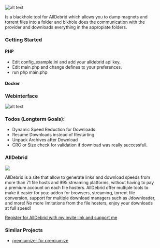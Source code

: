 ![alt text](https://github.com/tuefekci/blkhole/raw/main/web/src/logo.png "Logo")

Is a blackhole tool for AllDebrid which allows you to dump magnets and torrent files into a folder and blkhole does the communication with the provider and downloads everything in the appropiate folders.

### Getting Started

#### PHP
- Edit config_example.ini and add your alldebrid api key.
- Edit main.php and change defines to your preferences.
- run php main.php

#### Docker

### Webinterface
![alt text](https://github.com/tuefekci/blkhole/raw/main/web/src/screenshot.png "Webinterface")



### Todos (Longterm Goals):
- Dynamic Speed Reduction for Downloads
- Resume Downloads instead of Restarting
- Unpack Archives after Download
- CRC or Size check for validation if download was really successfull.

### AllDebrid
[<img src="https://cdn.alldebrid.com/lib/images/features.en.gif">](https://alldebrid.com/?uid=2rp0k&lang=en)

AllDebrid is a site that allow to generate links and download speeds from more than 71 file hosts and 995 streaming platforms, without having to pay a premium account on each file hosters.
AllDebrid offer multiple tools to make it easier for you: addon for browsers, streaming, torrent file conversion, support for multiple download managers such as Jdownloader, and more!
No more limitations from the file hosters, enjoy your downloads at full speed!

[Register for AllDebrid with my invite link and support me](https://alldebrid.com/?uid=2rp0k&lang=en)

### Similar Projects
- [premiumizer for premiumize](https://github.com/piejanssens/premiumizer)

